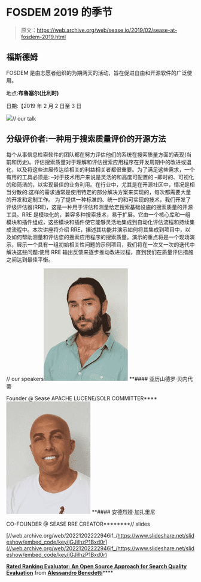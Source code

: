 # FOSDEM 2019 的季节

> 原文：<https://web.archive.org/web/sease.io/2019/02/sease-at-fosdem-2019.html>

## 福斯德姆

FOSDEM 是由志愿者组织的为期两天的活动，旨在促进自由和开源软件的广泛使用。

地点:**布鲁塞尔(比利时)**

日期:【2019 年 2 月 2 日至 3 日

![](img/5fd3ec031ed224007ffe5b9ce35f507d.png)// our talk

## 分级评价者:一种用于搜索质量评价的开源方法

每个从事信息检索软件的团队都在努力评估他们的系统在搜索质量方面的表现(当前和历史)。评估搜索质量对于理解和评估搜索应用程序在开发周期中的改进或退化，以及将这些进展传达给相关的利益相关者都很重要。为了满足这些需求，一个有用的工具必须是:
–对于技术用户来说是灵活的和高度可配置的
–即时的、可视化的和简洁的，以实现最佳的业务利用。在行业中，尤其是在开源社区中，情况是相当分散的:这样的需求通常是使用特定的部分解决方案来实现的，每次都需要大量的开发和定制工作。
为了提供一种标准的、统一的和可实现的技术，我们开发了评级评估器(RRE)，这是一种用于评估和测量给定搜索基础设施的搜索质量的开源工具。RRE 是模块化的，兼容多种搜索技术，易于扩展。它由一个核心库和一组模块和插件组成，这些模块和插件使它能够灵活地集成到自动化评估流程和持续集成流程中。本次讲座将介绍 RRE，描述其功能并演示如何将其集成到项目中，以及如何帮助测量和评估您的搜索应用程序的搜索质量。演示的重点将是一个现场演示，展示一个具有一组初始相关性问题的示例项目，我们将在一次又一次的迭代中解决这些问题:使用 RRE 输出反馈来逐步推动改进过程，直到我们在质量评估措施之间达到最佳平衡。

// our speakers![](img/695c54b71456e6dbaaf0592d4842bf09.png)[](https://web.archive.org/web/20221202222946/https://twitter.com/AlexBenedetti)*[](https://web.archive.org/web/20221202222946/https://www.linkedin.com/in/alexbenedetti/)* **#### 亚历山德罗·贝内代蒂

Founder @ Sease
APACHE LUCENE/SOLR COMMITTER****![](img/d1a9711e3d22b62672e36732f84e0d58.png)[](https://web.archive.org/web/20221202222946/https://twitter.com/agazzarini)*[](https://web.archive.org/web/20221202222946/https://www.linkedin.com/in/andreagazzarini/)* **#### 安德烈娅·加扎里尼

CO-FOUNDER @ SEASE
RRE CREATOR********// slides

[//web.archive.org/web/20221202222946if_/https://www.slideshare.net/slideshow/embed_code/key/jGJilhzP1Bxd0r](//web.archive.org/web/20221202222946if_/https://www.slideshare.net/slideshow/embed_code/key/jGJilhzP1Bxd0r)

**[Rated Ranking Evaluator: An Open Source Approach for Search Quality Evaluation](//web.archive.org/web/20221202222946/https://www.slideshare.net/AlessandroBenedetti/rated-ranking-evaluator-an-open-source-approach-for-search-quality-evaluation "Rated Ranking Evaluator: An Open Source Approach for Search Quality Evaluation")** from **[Alessandro Benedetti](https://web.archive.org/web/20221202222946/https://www.slideshare.net/AlessandroBenedetti)******